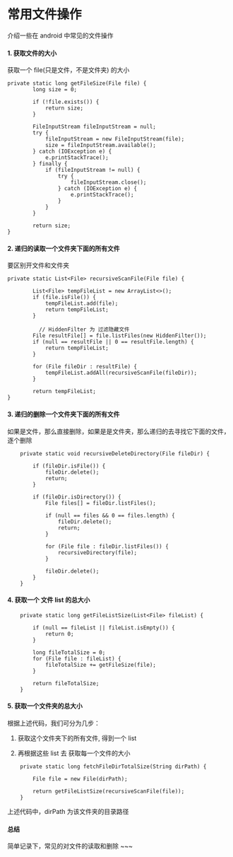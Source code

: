 # 常用文件操作

介绍一些在 android  中常见的文件操作


#### 1. 获取文件的大小

获取一个 file(只是文件，不是文件夹) 的大小

```
private static long getFileSize(File file) {
        long size = 0;

        if (!file.exists()) {
            return size;
        }

        FileInputStream fileInputStream = null;
        try {
            fileInputStream = new FileInputStream(file);
            size = fileInputStream.available();
        } catch (IOException e) {
            e.printStackTrace();
        } finally {
            if (fileInputStream != null) {
                try {
                    fileInputStream.close();
                } catch (IOException e) {
                    e.printStackTrace();
                }
            }
        }

        return size;
}
```

#### 2. 递归的读取一个文件夹下面的所有文件

要区别开文件和文件夹

```
private static List<File> recursiveScanFile(File file) {

        List<File> tempFileList = new ArrayList<>();
        if (file.isFile()) {
            tempFileList.add(file);
            return tempFileList;
        }

		  // HiddenFilter 为 过滤隐藏文件 
        File resultFile[] = file.listFiles(new HiddenFilter());
        if (null == resultFile || 0 == resultFile.length) {
            return tempFileList;
        }

        for (File fileDir : resultFile) {
            tempFileList.addAll(recursiveScanFile(fileDir));
        }

        return tempFileList;
}
```

#### 3. 递归的删除一个文件夹下面的所有文件

如果是文件，那么直接删除，如果是是文件夹，那么递归的去寻找它下面的文件，逐个删除

```
    private static void recursiveDeleteDirectory(File fileDir) {

        if (fileDir.isFile()) {
            fileDir.delete();
            return;
        }

        if (fileDir.isDirectory()) {
            File files[] = fileDir.listFiles();

            if (null == files && 0 == files.length) {
                fileDir.delete();
                return;
            }

            for (File file : fileDir.listFiles()) {
                recursiveDirectory(file);
            }

            fileDir.delete();
        }
    }
```

#### 4. 获取一个 文件 list 的总大小

```
    private static long getFileListSize(List<File> fileList) {

        if (null == fileList || fileList.isEmpty()) {
            return 0;
        }

        long fileTotalSize = 0;
        for (File file : fileList) {
            fileTotalSize += getFileSize(file);
        }

        return fileTotalSize;
    }
```


#### 5. 获取一个文件夹的总大小

根据上述代码，我们可分为几步：

1. 获取这个文件夹下的所有文件, 得到一个 list

2. 再根据这些 list 去 获取每一个文件的大小

```
    private static long fetchFileDirTotalSize(String dirPath) {

        File file = new File(dirPath);

        return getFileListSize(recursiveScanFile(file));
    }
```


上述代码中，dirPath 为该文件夹的目录路径


#### 总结

简单记录下，常见的对文件的读取和删除 ~~~











